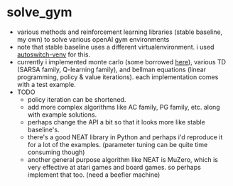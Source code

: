 # solve_gym
* various methods and reinforcement learning libraries (stable baseline, my own) to solve various openAI gym environments
* note that stable baseline uses a different virtualenvironment. i used [autoswitch-venv](https://github.com/MichaelAquilina/zsh-autoswitch-virtualenv) for this.
* currently i implemented monte carlo (some borrowed [here](https://github.com/ZhiqingXiao/rl-book)), various TD (SARSA family, Q-learning family), and bellman equations (linear programming, policy & value iterations). each implementation comes with a test example.
* TODO
  * policy iteration can be shortened.
  * add more complex algorithms like AC family, PG family, etc. along with example solutions.
  * perhaps change the API a bit so that it looks more like stable baseline's.
  * there's a good NEAT library in Python and perhaps i'd reproduce it for a lot of the examples. (parameter tuning can be quite time consuming though)
  * another general purpose algorithm like NEAT is MuZero, which is very effective at atari games and board games. so perhaps implement that too. (need a beefier machine)
